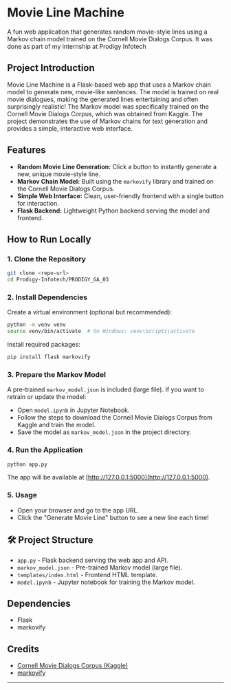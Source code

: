 # Movie Line Machine

A fun web application that generates random movie-style lines using a Markov chain model trained on the Cornell Movie Dialogs Corpus. It was done as part of my internship at Prodigy Infotech

## Project Introduction

Movie Line Machine is a Flask-based web app that uses a Markov chain model to generate new, movie-like sentences. The model is trained on real movie dialogues, making the generated lines entertaining and often surprisingly realistic! The Markov model was specifically trained on the Cornell Movie Dialogs Corpus, which was obtained from Kaggle. The project demonstrates the use of Markov chains for text generation and provides a simple, interactive web interface.

## Features

- **Random Movie Line Generation:** Click a button to instantly generate a new, unique movie-style line.
- **Markov Chain Model:** Built using the `markovify` library and trained on the Cornell Movie Dialogs Corpus.
- **Simple Web Interface:** Clean, user-friendly frontend with a single button for interaction.
- **Flask Backend:** Lightweight Python backend serving the model and frontend.

## How to Run Locally

### 1. Clone the Repository

```bash
git clone <repo-url>
cd Prodigy-Infotech/PRODIGY_GA_03
```

### 2. Install Dependencies

Create a virtual environment (optional but recommended):

```bash
python -m venv venv
source venv/bin/activate  # On Windows: venv\Scripts\activate
```

Install required packages:

```bash
pip install flask markovify
```

### 3. Prepare the Markov Model

A pre-trained `markov_model.json` is included (large file). If you want to retrain or update the model:

- Open `model.ipynb` in Jupyter Notebook.
- Follow the steps to download the Cornell Movie Dialogs Corpus from Kaggle and train the model.
- Save the model as `markov_model.json` in the project directory.

### 4. Run the Application

```bash
python app.py
```

The app will be available at [http://127.0.0.1:5000](http://127.0.0.1:5000).

### 5. Usage

- Open your browser and go to the app URL.
- Click the "Generate Movie Line" button to see a new line each time!

## 🛠️ Project Structure

- `app.py` - Flask backend serving the web app and API.
- `markov_model.json` - Pre-trained Markov model (large file).
- `templates/index.html` - Frontend HTML template.
- `model.ipynb` - Jupyter notebook for training the Markov model.

## Dependencies

- Flask
- markovify

## Credits

- [Cornell Movie Dialogs Corpus (Kaggle)](https://www.kaggle.com/datasets/Cornell-University/movie-dialog-corpus)
- [markovify](https://github.com/jsvine/markovify)

---
